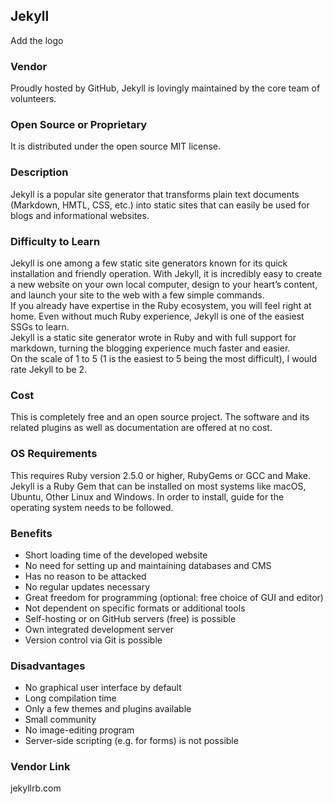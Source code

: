 ## Jekyll  
Add the logo

### Vendor  
Proudly hosted by GitHub, Jekyll is lovingly maintained by the core team of volunteers.  

### Open Source or Proprietary  
It is distributed under the open source MIT license.  

### Description  
Jekyll is a popular site generator that transforms plain text documents (Markdown, HMTL, CSS, etc.) into static sites that can easily be used for blogs and informational websites.  

### Difficulty to Learn  

Jekyll is one among a few static site generators known for its quick installation and friendly operation. With Jekyll, it is incredibly easy to create a new website on your own local computer, design to your heart’s content, and launch your site to the web with a few simple commands.  
If you already have expertise in the Ruby ecosystem, you will feel right at home. Even without much Ruby experience, Jekyll is one of the easiest SSGs to learn.  
Jekyll is a static site generator wrote in Ruby and with full support for markdown, turning the blogging experience much faster and easier.  
On the scale of 1 to 5 (1 is the easiest to 5 being the most difficult), I would rate Jekyll to be 2.  

### Cost  
This is completely free and an open source project. The software and its related plugins as well as documentation are offered at no cost.  

### OS Requirements  
This requires Ruby version 2.5.0 or higher, RubyGems or GCC and Make.  
Jekyll is a Ruby Gem that can be installed on most systems like macOS, Ubuntu, Other Linux and Windows. In order to install, guide for the operating system needs to be followed.  

### Benefits
- Short loading time of the developed website  
- No need for setting up and maintaining databases and CMS  
- Has no reason to be attacked  
- No regular updates necessary  
- Great freedom for programming (optional: free choice of GUI and editor)  
- Not dependent on specific formats or additional tools  
- Self-hosting or on GitHub servers (free) is possible  
- Own integrated development server  
- Version control via Git is possible
  
### Disadvantages
- No graphical user interface by default  
- Long compilation time  
- Only a few themes and plugins available  
- Small community  
- No image-editing program  
- Server-side scripting (e.g. for forms) is not possible
  
### Vendor Link 
jekyllrb.com
